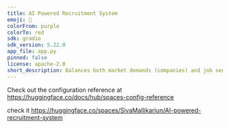 ```yaml
---
title: AI Powered Recruitment System
emoji: 🦀
colorFrom: purple
colorTo: red
sdk: gradio
sdk_version: 5.22.0
app_file: app.py
pinned: false
license: apache-2.0
short_description: Balances both market demands (companies) and job seekers
---
```


Check out the configuration reference at https://huggingface.co/docs/hub/spaces-config-reference

check it https://huggingface.co/spaces/SivaMallikarjun/AI-powered-recruitment-system
